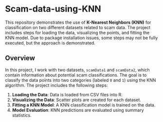 # Scam-data-using-KNN
This repository demonstrates the use of **K-Nearest Neighbors (KNN)** for classification on two different datasets related to scam data. The project includes steps for loading the data, visualizing the points, and fitting the KNN model. Due to package installation issues, some steps may not be fully executed, but the approach is demonstrated.

## Overview

In this project, I work with two datasets, `scamData1` and `scamData2`, which contain information about potential scam classifications. The goal is to classify the data points into two categories (labeled `0` and `1`) using the KNN algorithm. The project includes the following steps:

1. **Loading the Data**: Data is loaded from CSV files into R.
2. **Visualizing the Data**: Scatter plots are created for each dataset.
3. **Fitting a KNN Model**: A KNN classification model is trained on the data.
4. **Model Evaluation**: KNN predictions are evaluated using summary statistics.
